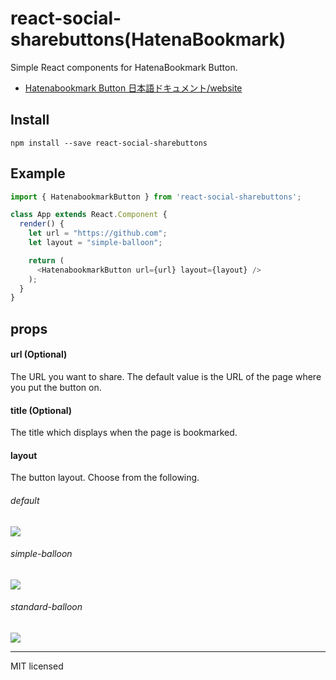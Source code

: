 # react-social-sharebuttons(HatenaBookmark)
Simple React components for HatenaBookmark Button.

- [Hatenabookmark Button 日本語ドキュメント/website](http://uraway.hatenablog.com/entry/2016/02/05/000000)

## Install
```
npm install --save react-social-sharebuttons
```

## Example
```javascript
import { HatenabookmarkButton } from 'react-social-sharebuttons';

class App extends React.Component {
  render() {
    let url = "https://github.com";
    let layout = "simple-balloon";

    return (
      <HatenabookmarkButton url={url} layout={layout} />
    );
  }
}
```

## props

#### url (Optional)

The URL you want to share. The default value is the URL of the page where you put the button on.

#### title (Optional)
The title which displays when the page is bookmarked.

#### layout
The button layout. Choose from the following.

###### default
![](http://i.imgur.com/AuKmG2o.png)

###### simple-balloon
![](http://i.imgur.com/0fHSBhG.png)

###### standard-balloon
![](http://i.imgur.com/2166oFC.png)

---
MIT licensed
